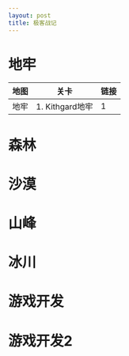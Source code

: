 ```yaml
---
layout: post
title: 极客战记
---
```

# 地牢

地图 | 关卡 | 链接
---|---|---
地牢 | 1. Kithgard地牢 | 1



# 森林
# 沙漠
# 山峰
# 冰川
# 游戏开发
# 游戏开发2